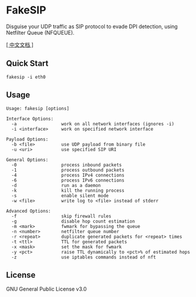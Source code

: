 # FakeSIP

Disguise your UDP traffic as SIP protocol to evade DPI detection, using Netfilter Queue (NFQUEUE).

[[ 中文文档 ]](https://github.com/MikeWang000000/FakeSIP/wiki)


## Quick Start

```
fakesip -i eth0
```


## Usage

```
Usage: fakesip [options]

Interface Options:
  -a                 work on all network interfaces (ignores -i)
  -i <interface>     work on specified network interface

Payload Options:
  -b <file>          use UDP payload from binary file
  -u <uri>           use specified SIP URI

General Options:
  -0                 process inbound packets
  -1                 process outbound packets
  -4                 process IPv4 connections
  -6                 process IPv6 connections
  -d                 run as a daemon
  -k                 kill the running process
  -s                 enable silent mode
  -w <file>          write log to <file> instead of stderr

Advanced Options:
  -f                 skip firewall rules
  -g                 disable hop count estimation
  -m <mark>          fwmark for bypassing the queue
  -n <number>        netfilter queue number
  -r <repeat>        duplicate generated packets for <repeat> times
  -t <ttl>           TTL for generated packets
  -x <mask>          set the mask for fwmark
  -y <pct>           raise TTL dynamically to <pct>% of estimated hops
  -z                 use iptables commands instead of nft

```


## License

GNU General Public License v3.0
